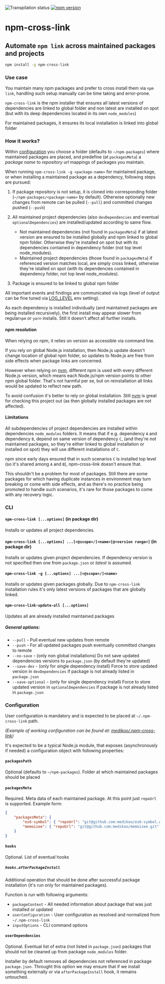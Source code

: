 ![Transpilation status][transpilation-image]
[![npm version][npm-image]][npm-url]

# npm-cross-link

## Automate `npm link` across maintained packages and projects

```sh
npm install -g npm-cross-link
```

### Use case

You maintain many npm packages and prefer to cross install them via `npm link`, handling such setup manually can be time taking and error-prone.

`npm-cross-link` is the npm installer that ensures all latest versions of dependencies are linked to global folder
and non latest are installed on spot (but with its deep dependencies located in its own `node_modules`)

For maintained packages, it ensures its local installation is linked into global folder

### How it works?

Within [configuration](#configuration) you choose a folder (defaults to `~/npm-packages`) where maintained packages are placed, and predefine (at `packagesMeta`) a _package name_ to _repository url_ mappings of packages you maintain.

When running `npm-cross-link -g <package-name>` for maintained package, or when installing a maintained package as a dependency, following steps are pursued:

1. If package repository is not setup, it is cloned into corresponding folder (`~/npm-packages/<package-name>` by default). Otherwise optionally new changes from remote can be pulled (`--pull`) and committed changes pushed (`--push`)
2. All maintained project dependencies (also `devDependencies` and eventual `optionalDependencies`) are installed/updated according to same flow.

    - Not maintained dependencies (not found in `packagesMeta`) if at latest version are ensured to be installed globally and npm linked to global npm folder. Otherwise they're installed on spot but with its dependencies contained in dependency folder (not top level node_modules).
    - Maintained project dependencies (those found in `packagesMeta`) if referenced version matches local, are simply cross linked, otherwise they're istalled on spot (with its dependencies contained in dependency folder, not top level node_modules).

3. Package is ensured to be linked to global npm folder

All important events and findings are communicated via logs (level of output can be fine tuned via [LOG_LEVEL](https://github.com/medikoo/log/#log_level) env setting).

As each dependency is installed individually (and maintained packages are being installed recursively), the first install may appear slower from regular`npm` or `yarn` installs. Still it doesn't affect all further installs.

#### npm resolution

When relying on npm, it relies on version as accessible via command line.

If you rely on global Node.js installation, then Node.js update doesn't change location of global npm folder, so updates to Node.js are free from side effects when package links are concerned.

However when relying on [nvm](https://github.com/creationix/nvm), different npm is used with every different Node.js version, which means each Node.js/npm version points to other npm global folder. That's not harmful per se, but on reinstallation all links would be updated to reflect new path.

To avoid confusion it's better to rely on global installation. Still [nvm](https://github.com/creationix/nvm) is great for checking this project out (as then globally installed packages are not affected).

#### Limitations

All subdependencies of project dependencies are installed within dependencies `node_modules` folders. It means that if e.g. dependency `A` and dependency `B`, depend on same version of dependency `C`, (and they're not maintained packages, so they're either linked to global installation or installed on spot) they will use different installations of `C`.

npm since early days ensured that in such scenarios `C` is installed top level (so it's shared among `A` and `B`), npm-cross-link doesn't ensure that.

This shouldn't be a problem for most of packages. Still there are some packages for which having duplicate instances in environment may turn breaking or come with side effects, and as there's no practice being promoted to handle such scenarios, it's rare for those packages to come with any recovery logic.

### CLI

#### `npm-cross-link [...options]` (in package dir)

Installs or updates all project dependencies.

#### `npm-cross-link [...options] ...[<@scope>/]<name>[@<version range>]` (in package dir)

Installs or updates given project dependencies. If dependency version is not specified then one from `package.json` or _latest_ is assumed.

#### `npm-cross-link -g [...options] ...[<@scope>/]<name>`

Installs or updates given packages globally. Due to `npm-cross-link` installation rules it's only latest versions of packages that are globally linked.

#### `npm-cross-link-update-all [...options]`

Updates all are already installed maintained packages

##### General options:

-   `--pull` - Pull eventual new updates from remote
-   `--push` - For all updated packages push eventually committed changes to remote
-   `--no-save` - (only non global installations) Do not save updated dependencies versions to `package.json` (by default they're updated)
-   `--save-dev` - (only for single dependency install) Force to store updated version in `devDependencies` if package is not already listed in `package.json`
-   `--save-optional` - (only for single dependency install) Force to store updated version in `optionalDependencies` if package is not already listed in `package.json`

### Configuration

User configuration is mandatory and is expected to be placed at `~/.npm-cross-link` path.

_(Example of working configuration can be found at: [medikoo/.npm-cross-link](https://github.com/medikoo/.npm-cross-link/))_

It's expected to be a typical Node.js module, that exposes (asynchronously if needed) a configuration object with following properties:

#### `packagesPath`

Optional (defaults to `~/npm-packages`). Folder at which maintained packages should be placed

#### `packagesMeta`

Required. Meta data of each maintained package. At this point just `repoUrl` is supported. Example form:

```json
{
	"packagesMeta": {
		"es6-symbol": { "repoUrl": "git@github.com:medikoo/es6-symbol.git" },
		"memoizee": { "repoUrl": "git@github.com:medikoo/memoizee.git" }
	}
}
```

#### `hooks`

Optional. List of eventual hooks

##### `hooks.afterPackageInstall`

Additional operation that should be done after successful package installation (it's run only for maintained packages).

Function is run with following arguments:

-   `packageContext` - All needed information about package that was just installed or updated
-   `userConfiguration` - User configuration as resolved and normalized from `~/.npm-cross-link`
-   `inputOptions` - CLI command options

#### `userDependencies`

Optional. Eventual list of extra (not listed in `package.json`) packages that should not be cleaned up from package `node_modules` folder.

Installer by default removes all dependencies not referenced in package `package.json`. Throught this option we may ensure that if we install something externally or via `afterPackageInstall` hook, it remains untouched.

[transpilation-image]: https://img.shields.io/badge/transpilation-free-brightgreen.svg
[npm-image]: https://img.shields.io/npm/v/npm-cross-link.svg
[npm-url]: https://www.npmjs.com/package/npm-cross-link
